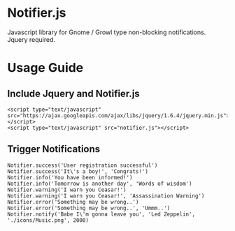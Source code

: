 Notifier.js
=====
Javascript library for Gnome / Growl type non-blocking notifications. Jquery required.

Usage Guide
=====

Include Jquery and Notifier.js
-----

    <script type="text/javascript" src="https://ajax.googleapis.com/ajax/libs/jquery/1.6.4/jquery.min.js"></script>
    <script type="text/javascript" src="notifier.js"></script>

Trigger Notifications
-----

    Notifier.success('User registration successful')
    Notifier.success('It\'s a boy!', 'Congrats!')
    Notifier.info('You have been informed!')
    Notifier.info('Tomorrow is another day', 'Words of wisdom')
    Notifier.warning('I warn you Ceasar!')
    Notifier.warning('I warn you Ceasar!', 'Assassination Warning')
    Notifier.error('Something may be wrong..')
    Notifier.error('Something may be wrong..', 'Ummm..')
    Notifier.notify('Babe I\'m gonna leave you', 'Led Zeppelin', './icons/Music.png', 2000)
